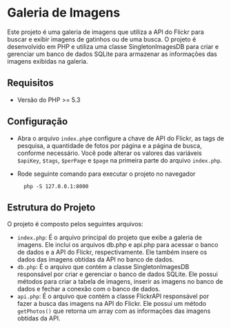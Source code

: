 # Galeria de Imagens

Este projeto é uma galeria de imagens que utiliza a API do Flickr para buscar e exibir imagens de gatinhos ou de uma busca. O projeto é desenvolvido em PHP e utiliza uma classe SingletonImagesDB para criar e gerenciar um banco de dados SQLite para armazenar as informações das imagens exibidas na galeria.

## Requisitos

- Versão do PHP >= 5.3


## Configuração

- Abra o arquivo `index.php`e configure a chave de API do Flickr, as tags de pesquisa, a quantidade de fotos por página e a página de busca, conforme necessário. Você pode alterar os valores das variáveis `$apiKey`, `$tags`, `$perPage` e `$page` na primeira parte do arquivo `index.php`.
- Rode seguinte comando para executar o projeto no navegador

        php -S 127.0.0.1:8000


## Estrutura do Projeto

O projeto é composto pelos seguintes arquivos:

- `index.php`: É o arquivo principal do projeto que exibe a galeria de imagens. Ele inclui os arquivos db.php e api.php para acessar o banco de dados e a API do Flickr, respectivamente. Ele também insere os dados das imagens obtidas da API no banco de dados.
- `db.php`: É o arquivo que contém a classe SingletonImagesDB responsável por criar e gerenciar o banco de dados SQLite. Ele possui métodos para criar a tabela de imagens, inserir as imagens no banco de dados e fechar a conexão com o banco de dados.
- `api.php`: É o arquivo que contém a classe FlickrAPI responsável por fazer a busca das imagens na API do Flickr. Ele possui um método `getPhotos()` que retorna um array com as informações das imagens obtidas da API.
